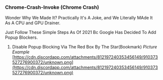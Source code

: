 ### Chrome-Crash-Invoke (Chrome Crash)
Wonder Why We Made It? Practically It's A Joke, and We Literally MAde It As A CPU and GPU Drainer.

Just Follow These Simple Steps As Of 2021 Bc Google Has Decided To Add Popup Blockers.

1. Disable Popup Blocking Via The Red Box By The Star(Bookmark)
_Picture Example_
[https://cdn.discordapp.com/attachments/812197240353456149/910373527276900372/unknown.png](https://cdn.discordapp.com/attachments/812197240353456149/910373527276900372/unknown.png)
